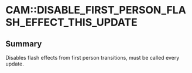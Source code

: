 # CAM::DISABLE_FIRST_PERSON_FLASH_EFFECT_THIS_UPDATE

## Summary
Disables flash effects from first person transitions, must be called every update.